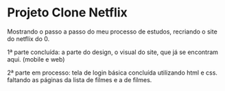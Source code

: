 # Projeto Clone Netflix
 
Mostrando o passo a passo do meu processo de estudos, recriando o site do netflix do 0.

1ª parte concluída: a parte do design, o visual do site, que já se encontram aqui. (mobile e web)

2ª parte em processo: tela de login básica concluída utilizando html e css. faltando as páginas da lista de filmes e a de filmes.
